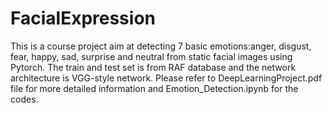 # FacialExpression
This is a course project aim at detecting 7 basic emotions:anger, disgust, fear, happy, sad, surprise and neutral  from static facial images using Pytorch. The train and test set is from RAF database and the network architecture is VGG-style network. Please refer to DeepLearningProject.pdf file for more detailed information and Emotion_Detection.ipynb  for the codes. 
